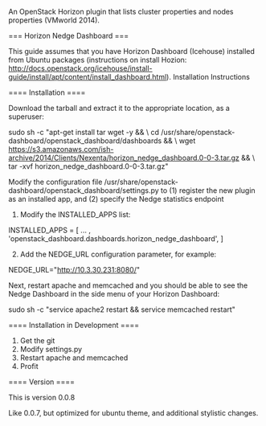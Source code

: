 
An OpenStack Horizon plugin that lists cluster properties and nodes properties (VMworld 2014).

=== Horizon Nedge Dashboard ===

This guide assumes that you have Horizon Dashboard (Icehouse) installed from Ubuntu packages (instructions on install Hozion: http://docs.openstack.org/icehouse/install-guide/install/apt/content/install_dashboard.html).
Installation Instructions

==== Installation ====

Download the tarball and extract it to the appropriate location, as a superuser:

 sudo sh -c "apt-get install tar wget -y && \ 
 cd /usr/share/openstack-dashboard/openstack_dashboard/dashboards && \ 
 wget https://s3.amazonaws.com/ish-archive/2014/Clients/Nexenta/horizon_nedge_dashboard.0-0-3.tar.gz && \ 
 tar -xvf horizon_nedge_dashboard.0-0-3.tar.gz"

Modify the configuration file /usr/share/openstack-dashboard/openstack_dashboard/settings.py to (1) register the new plugin as an installed app, and (2) specify the Nedge statistics endpoint

1. Modify the INSTALLED_APPS list:

  INSTALLED_APPS = [ ... , 'openstack_dashboard.dashboards.horizon_nedge_dashboard', ]

2. Add the NEDGE_URL configuration parameter, for example:

  NEDGE_URL="http://10.3.30.231:8080/"

Next, restart apache and memcached and you should be able to see the Nedge Dashboard in the side menu of your Horizon Dashboard:

 sudo sh -c "service apache2 restart && service memcached restart"

==== Installation in Development ====

1. Get the git
2. Modify settings.py
3. Restart apache and memcached
4. Profit

==== Version ====

This is version 0.0.8

Like 0.0.7, but optimized for ubuntu theme, and additional stylistic changes.





